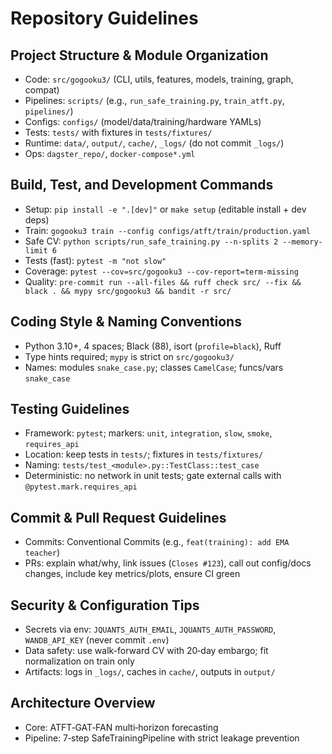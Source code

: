 # Repository Guidelines

## Project Structure & Module Organization
- Code: `src/gogooku3/` (CLI, utils, features, models, training, graph, compat)
- Pipelines: `scripts/` (e.g., `run_safe_training.py`, `train_atft.py`, `pipelines/`)
- Configs: `configs/` (model/data/training/hardware YAMLs)
- Tests: `tests/` with fixtures in `tests/fixtures/`
- Runtime: `data/`, `output/`, `cache/`, `_logs/` (do not commit `_logs/`)
- Ops: `dagster_repo/`, `docker-compose*.yml`

## Build, Test, and Development Commands
- Setup: `pip install -e ".[dev]"` or `make setup` (editable install + dev deps)
- Train: `gogooku3 train --config configs/atft/train/production.yaml`
- Safe CV: `python scripts/run_safe_training.py --n-splits 2 --memory-limit 6`
- Tests (fast): `pytest -m "not slow"`
- Coverage: `pytest --cov=src/gogooku3 --cov-report=term-missing`
- Quality: `pre-commit run --all-files && ruff check src/ --fix && black . && mypy src/gogooku3 && bandit -r src/`

## Coding Style & Naming Conventions
- Python 3.10+, 4 spaces; Black (88), isort (`profile=black`), Ruff
- Type hints required; `mypy` is strict on `src/gogooku3/`
- Names: modules `snake_case.py`; classes `CamelCase`; funcs/vars `snake_case`

## Testing Guidelines
- Framework: `pytest`; markers: `unit`, `integration`, `slow`, `smoke`, `requires_api`
- Location: keep tests in `tests/`; fixtures in `tests/fixtures/`
- Naming: `tests/test_<module>.py::TestClass::test_case`
- Deterministic: no network in unit tests; gate external calls with `@pytest.mark.requires_api`

## Commit & Pull Request Guidelines
- Commits: Conventional Commits (e.g., `feat(training): add EMA teacher`)
- PRs: explain what/why, link issues (`Closes #123`), call out config/docs changes, include key metrics/plots, ensure CI green

## Security & Configuration Tips
- Secrets via env: `JQUANTS_AUTH_EMAIL`, `JQUANTS_AUTH_PASSWORD`, `WANDB_API_KEY` (never commit `.env`)
- Data safety: use walk-forward CV with 20‑day embargo; fit normalization on train only
- Artifacts: logs in `_logs/`, caches in `cache/`, outputs in `output/`

## Architecture Overview
- Core: ATFT‑GAT‑FAN multi‑horizon forecasting
- Pipeline: 7‑step SafeTrainingPipeline with strict leakage prevention

